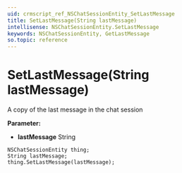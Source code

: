 ```yaml
---
uid: crmscript_ref_NSChatSessionEntity_SetLastMessage
title: SetLastMessage(String lastMessage)
intellisense: NSChatSessionEntity.SetLastMessage
keywords: NSChatSessionEntity, GetLastMessage
so.topic: reference
---
```


# SetLastMessage(String lastMessage)

A copy of the last message in the chat session

**Parameter:** 
 - **lastMessage** String

```crmscript
NSChatSessionEntity thing;
String lastMessage;
thing.SetLastMessage(lastMessage);
```


